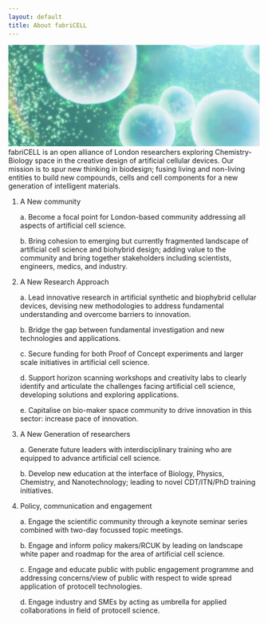 ```yaml
---
layout: default
title: About fabriCELL
---
```

![alt text](/assets/images/guvs.png)
fabriCELL is an open alliance of London researchers exploring Chemistry-Biology space in the creative design of artificial cellular devices. Our mission is to spur new thinking in biodesign; fusing living and non-living entities to build new compounds, cells and cell components for a new generation of intelligent materials.

1.	A New community

    a.	Become a focal point for London-based community addressing all aspects of artificial cell science.
    
    b.	Bring cohesion to emerging but currently fragmented landscape of artificial cell science and biohybrid design; adding value to the community and bring together stakeholders including scientists, engineers, medics, and industry.
    
2.	A New Research Approach

    a.	Lead innovative research in artificial synthetic and biophybrid cellular devices, devising new methodologies to address fundamental understanding and overcome barriers to innovation.
    
    b.	Bridge the gap between fundamental  investigation and new technologies and applications.
    
    c.	Secure funding for both Proof of Concept experiments and larger scale initiatives in artificial cell science.
    
    d.	Support horizon scanning workshops and creativity labs  to clearly identify and articulate the challenges facing artificial cell science, developing solutions and exploring applications.
    
    e.	Capitalise on bio-maker space community to drive innovation in this sector: increase pace of innovation.
    
3.	A New Generation of researchers

    a.	Generate future leaders with interdisciplinary training who are equipped to advance artificial cell science.
    
    b.	Develop new education at the interface of Biology, Physics, Chemistry, and Nanotechnology; leading to novel CDT/ITN/PhD training initiatives.
    
4.	Policy, communication and engagement

    a.	Engage the scientific community through a keynote seminar series combined with two-day focussed topic meetings.
    
    b.	Engage and inform policy makers/RCUK by leading on landscape white paper and roadmap for the area of artificial cell science.
    
    c.	Engage and educate public with public engagement programme and addressing concerns/view of public with respect to wide spread application of protocell technologies.
    
    d.	Engage industry and SMEs by acting as umbrella for applied collaborations in field of protocell science.
    